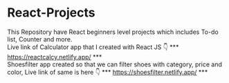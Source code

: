# React-Projects
This Repository have React beginners level projects which includes To-do list, Counter and more.
<br>
Live link of Calculator app that I created with React JS 👇
*** https://reactcalcy.netlify.app/ ***
<br>
Shoesfilter app created so that we can filter shoes with category, price and color, Live link of same is here  👇
*** https://shoesfilter.netlify.app/ ***
